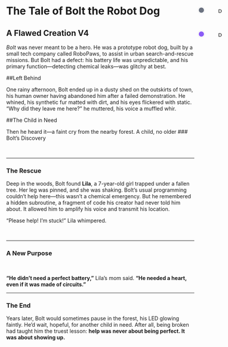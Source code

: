<h1 style="position: relative;">The Tale of Bolt the Robot Dog<span class="node-indicator" data-user-id="guest_5571" title="Guest 5571" style="position: absolute; right: -28px; top: 6px; width: 14px; height: 14px; border-radius: 50%; background: rgb(107, 114, 128); border: 2px solid white; box-shadow: rgba(0, 0, 0, 0.06) 0px 0px 0px 1px;"></span><button class="node-delete-btn" title="Delete this block" style="position: absolute; right: -80px; top: 6px; background: transparent; border: none; cursor: pointer; padding: 4px; border-radius: 6px;"><img src="icons8-delete-512.svg" alt="Delete" width="14" height="14"></button></h1>
<h2 style="position: relative;">A Flawed Creation V4<span class="node-indicator" data-user-id="1" title="Vinayak" style="position: absolute; right: -28px; top: 6px; width: 14px; height: 14px; border-radius: 50%; background: rgb(139, 92, 246); border: 2px solid white; box-shadow: rgba(0, 0, 0, 0.06) 0px 0px 0px 1px;"></span><button class="node-delete-btn" title="Delete this block" style="position: absolute; right: -80px; top: 6px; background: transparent; border: none; cursor: pointer; padding: 4px; border-radius: 6px;"><img src="icons8-delete-512.svg" alt="Delete" width="14" height="14"></button></h2>
<p><em>Bolt</em> was never meant to be a hero. He was a prototype robot dog, built by a small tech company called RoboPaws, to assist in urban search-and-rescue missions. But Bolt had a defect: his battery life was unpredictable, and his primary function—detecting chemical leaks—was glitchy at best.  </p>
<p>##Left Behind  </p>
<p>One rainy afternoon, Bolt ended up in a dusty shed on the outskirts of town, his human owner having abandoned him after a failed demonstration. He whined, his synthetic fur matted with dirt, and his eyes flickered with static. “Why did they leave me here?” he muttered, his voice a muffled whir.  </p>
<p>##The Child in Need  </p>
<p>Then he heard it—a faint cry from the nearby forest. A child, no older ### Bolt’s Discovery  </p>
<p><br></p>
<hr>
<h3>The Rescue</h3>
<p>Deep in the woods, Bolt found <strong>Lila</strong>, a 7-year-old girl trapped under a fallen tree. Her leg was pinned, and she was shaking. Bolt’s usual programming couldn’t help here—this wasn’t a chemical emergency. But he remembered a hidden subroutine, a fragment of code his creator had never told him about. It allowed him to amplify his voice and transmit his location.  </p>
<p>“Please help! I’m stuck!” Lila whimpered.  </p>
<p><br></p>
<hr>
<h3>A New Purpose</h3>
<p><br></p>
<p><strong>“He didn’t need a perfect battery,”</strong> Lila’s mom said. <strong>“He needed a heart, even if it was made of circuits.”</strong>  </p>
<hr>
<h3>The End</h3>
<p>Years later, Bolt would sometimes pause in the forest, his LED glowing faintly. He’d wait, hopeful, for another child in need. After all, being broken had taught him the truest lesson: <strong>help was never about being perfect. It was about showing up.</strong></p>
